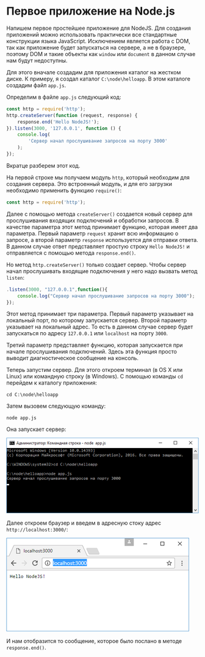 # Первое приложение на Node.js

Напишем первое простейшее приложение для NodeJS. Для создания приложений можно использовать практически все стандартные конструкции языка JavaScript. Исключением является работа с DOM, так как приложение будет запускаться на сервере, а не в браузере, поэтому DOM и такие объекты как `window` или `document` в данном случае нам будут недоступны.

Для этого вначале создадим для приложения каталог на жестком диске. К примеру, я создал каталог `C:\node\helloapp`. В этом каталоге создадим файл `app.js`.

Определим в файле `app.js` следующий код:

```js
const http = require('http');
http.createServer(function (request, response) {
    response.end('Hello NodeJS!');
}).listen(3000, '127.0.0.1', function () {
    console.log(
        'Сервер начал прослушивание запросов на порту 3000'
    );
});
```

Вкратце разберем этот код.

На первой строке мы получаем модуль `http`, который необходим для создания сервера. Это встроенный модуль, и для его загрузки необходимо применить функцию `require()`:

```js
const http = require('http');
```

Далее с помощью метода `createServer()` создается новый сервер для прослушивания входящих подключений и обработки запросов. В качестве параметра этот метод принимает функцию, которая имеет два параметра. Первый параметр `request` хранит всю информацию о запросе, а второй параметр `response` используется для отправки ответа. В данном случае ответ представляет простую строку `Hello NodeJS!` и отправляется с помощью метода `response.end()`.

Но метод `http.createServer()` только создает сервер. Чтобы сервер начал прослушивать входящие подключения у него надо вызвать метод `listen`:

```js
.listen(3000, "127.0.0.1",function(){
    console.log("Сервер начал прослушивание запросов на порту 3000");
});
```

Этот метод принимает три параметра. Первый параметр указывает на локальный порт, по которому запускается сервер. Второй параметр указывает на локальный адрес. То есть в данном случае сервер будет запускаться по адресу `127.0.0.1` или `localhost` на порту `3000`.

Третий параметр представляет функцию, которая запускается при начале прослушивания подключений. Здесь эта функция просто выводит диагностическое сообщение на консоль.

Теперь запустим сервер. Для этого откроем терминал (в OS X или Linux) или командную строку (в Windows). С помощью команды `cd` перейдем к каталогу приложения:

```
cd C:\node\helloapp
```

Затем вызовем следующую команду:

```
node app.js
```

Она запускает сервер:

![Запуск сервера](1.3.png)

Далее откроем браузер и введем в адресную стоку адрес `http://localhost:3000/`:

![Окно браузера](1.4.png)

И нам отобразится то сообщение, которое было послано в методе `response.end()`.
